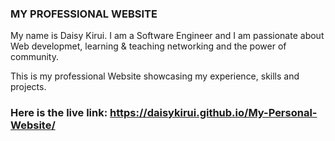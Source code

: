 ### MY PROFESSIONAL WEBSITE

My name is Daisy Kirui. I am a Software Engineer and I am passionate about Web developmet, learning & teaching networking and the power of community. 

This is my professional Website showcasing my experience, skills and projects. 

### Here is the live link: https://daisykirui.github.io/My-Personal-Website/ 